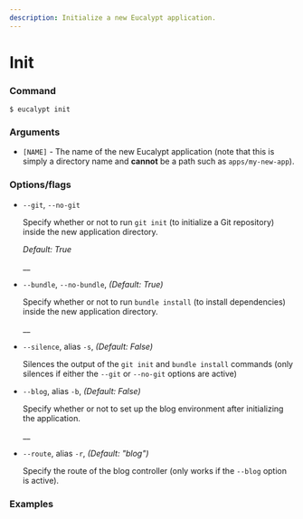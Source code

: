 ```yaml
---
description: Initialize a new Eucalypt application.
---
```


# Init

### Command

```text
$ eucalypt init
```

### Arguments

* `[NAME]` - The name of the new Eucalypt application \(note that this is simply a directory name and **cannot** be a path such as `apps/my-new-app`\).

### Options/flags

* `--git`, `--no-git`

  Specify whether or not to run `git init` \(to initialize a Git repository\) inside the new application directory. 

  _Default: True_

  \_\_

* `--bundle`, `--no-bundle`, _\(Default: True\)_

  Specify whether or not to run `bundle install` \(to install dependencies\) inside the new application directory.

  \_\_

* `--silence`, alias `-s`, _\(Default: False\)_

  Silences the output of the `git init` and `bundle install` commands \(only silences if either the `--git` or `--no-git` options are active\)

* `--blog`, alias `-b`, _\(Default: False\)_

  Specify whether or not to set up the blog environment after initializing the application.

  \_\_

* `--route`, alias `-r`, _\(Default: "blog"\)_

  Specify the route of the blog controller \(only works if the `--blog` option is active\).

### Examples



